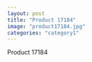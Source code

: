 ```yaml
---
layout: post
title: "Product 17184"
image: "product17184.jpg"
categories: "category1"
---
```

Product 17184
